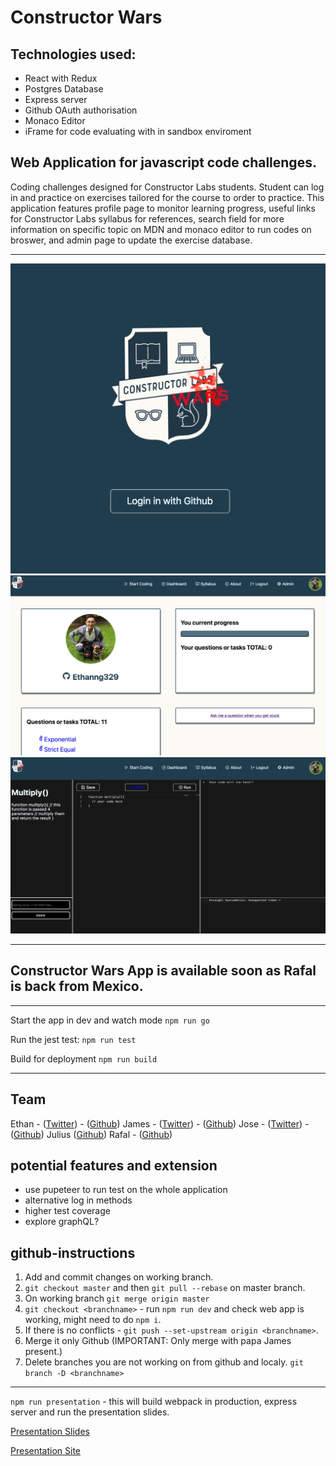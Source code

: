 # Constructor Wars

## Technologies used:

- React with Redux
- Postgres Database
- Express server
- Github OAuth authorisation
- Monaco Editor
- iFrame for code evaluating with in sandbox enviroment

## Web Application for javascript code challenges.

Coding challenges designed for Constructor Labs students. Student can log in and practice on exercises tailored for the course to order to practice. This application features profile page to monitor learning progress, useful links for Constructor Labs syllabus for references, search field for more information on specific topic on MDN and monaco editor to run codes on broswer, and admin page to update the exercise database.

---

<img  width ="600px" src="./presentation/screenshots/screenshot1.png" alt="login Page"/>
<img  width ="600px" src="./presentation/screenshots/screenshot2.png" alt="dashboard"/>
<img  width ="600px" src="./presentation/screenshots/screenshot3.png" alt="code editor"/>

---

## Constructor Wars App is available soon as Rafal is back from Mexico.

---

Start the app in dev and watch mode `npm run go`

Run the jest test: `npm run test`

Build for deployment `npm run build`

---

## Team

Ethan - ([Twitter](https://twitter.com/Ethanng329)) - ([Github](https://github.com/ethan329))
James - ([Twitter](https://twitter.com/rb30)) - ([Github](https://github.com/jamesmcallister))
Jose - ([Twitter](https://twitter.com/_enpap)) - ([Github](https://github.com/0750kosse))
Julius ([Github](https://github.com/juliusvai))
Rafal - ([Github](https://github.com/Cantem))

## potential features and extension

- use pupeteer to run test on the whole application
- alternative log in methods
- higher test coverage
- explore graphQL?

## github-instructions

1.  Add and commit changes on working branch.
2.  `git checkout master` and then `git pull --rebase` on master branch.
3.  On working branch `git merge origin master`
4.  `git checkout <branchname>` - run `npm run dev` and check web app is working, might need to do `npm i`.
5.  If there is no conflicts - `git push --set-upstream origin <branchname>`.
6.  Merge it only Github (IMPORTANT: Only merge with papa James present.)
7.  Delete branches you are not working on from github and localy. `git branch -D <branchname>`

---

`npm run presentation` - this will build webpack in production, express server and run the presentation slides.

[Presentation Slides](http://127.0.0.1:8888)

[Presentation Site](http://127.0.0.1:8080)
